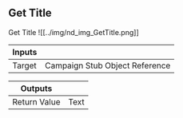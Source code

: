 ## Get Title
Get Title
![[../img/nd_img_GetTitle.png]]

|Inputs||
|--|--|
| Target | Campaign Stub Object Reference |

|Outputs||
|--|--|
| Return Value | Text |
